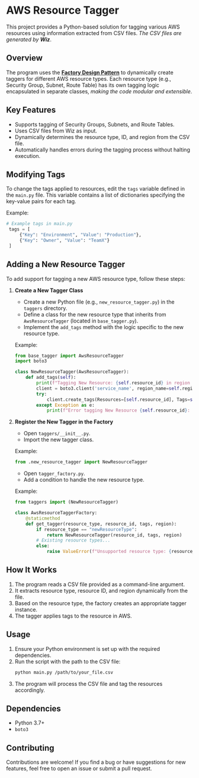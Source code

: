 # AWS Resource Tagger

This project provides a Python-based solution for tagging various AWS resources using information extracted from CSV files. _The CSV files are generated by **Wiz**_.

## Overview
The program uses the **[Factory Design Pattern](https://refactoring.guru/design-patterns/factory-method)** to dynamically create taggers for different AWS resource types. Each resource type (e.g., Security Group, Subnet, Route Table) has its own tagging logic encapsulated in separate classes, _making the code modular and extensible_.

## Key Features
- Supports tagging of Security Groups, Subnets, and Route Tables.
- Uses CSV files from Wiz as input.
- Dynamically determines the resource type, ID, and region from the CSV file.
- Automatically handles errors during the tagging process without halting execution.

## Modifying Tags
To change the tags applied to resources, edit the `tags` variable defined in the `main.py` file. This variable contains a list of dictionaries specifying the key-value pairs for each tag.

Example:
```python
# Example tags in main.py
 tags = [
     {"Key": "Environment", "Value": "Production"},
     {"Key": "Owner", "Value": "TeamX"}
 ]
```

## Adding a New Resource Tagger
To add support for tagging a new AWS resource type, follow these steps:

1. **Create a New Tagger Class**
   - Create a new Python file (e.g., `new_resource_tagger.py`) in the `taggers` directory.
   - Define a class for the new resource type that inherits from `AwsResourceTagger` (located in `base_tagger.py`).
   - Implement the `add_tags` method with the logic specific to the new resource type.

   Example:
   ```python
   from base_tagger import AwsResourceTagger
   import boto3

   class NewResourceTagger(AwsResourceTagger):
       def add_tags(self):
           print(f"Tagging New Resource: {self.resource_id} in region {self.region}")
           client = boto3.client('service_name', region_name=self.region)
           try:
               client.create_tags(Resources=[self.resource_id], Tags=self.tags)
           except Exception as e:
               print(f"Error tagging New Resource {self.resource_id}: {e}")
   ```

2. **Register the New Tagger in the Factory**
   - Open `taggers/__init__.py`.
   - Import the new tagger class.
   
    Example:
    ```python
   from .new_resource_tagger import NewResourceTagger
    ```

   - Open `tagger_factory.py`.
   - Add a condition to handle the new resource type.

   Example:
   ```python
   from taggers import (NewResourceTagger)

   class AwsResourceTaggerFactory:
       @staticmethod
       def get_tagger(resource_type, resource_id, tags, region):
           if resource_type == "newResourceType":
               return NewResourceTagger(resource_id, tags, region)
           # Existing resource types...
           else:
               raise ValueError(f"Unsupported resource type: {resource_type}")
   ```

## How It Works
1. The program reads a CSV file provided as a command-line argument.
2. It extracts resource type, resource ID, and region dynamically from the file.
3. Based on the resource type, the factory creates an appropriate tagger instance.
4. The tagger applies tags to the resource in AWS.

## Usage
1. Ensure your Python environment is set up with the required dependencies.
2. Run the script with the path to the CSV file:
   ```bash
   python main.py /path/to/your_file.csv
   ```
3. The program will process the CSV file and tag the resources accordingly.

## Dependencies
- Python 3.7+
- `boto3`

## Contributing
Contributions are welcome! If you find a bug or have suggestions for new features, feel free to open an issue or submit a pull request.

